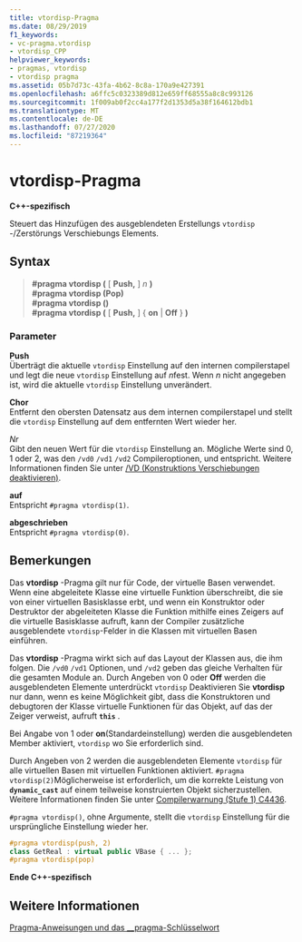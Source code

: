 ```yaml
---
title: vtordisp-Pragma
ms.date: 08/29/2019
f1_keywords:
- vc-pragma.vtordisp
- vtordisp_CPP
helpviewer_keywords:
- pragmas, vtordisp
- vtordisp pragma
ms.assetid: 05b7d73c-43fa-4b62-8c8a-170a9e427391
ms.openlocfilehash: a6ffc5c0323389d812e659ff68555a8c8c993126
ms.sourcegitcommit: 1f009ab0f2cc4a177f2d1353d5a38f164612bdb1
ms.translationtype: MT
ms.contentlocale: de-DE
ms.lasthandoff: 07/27/2020
ms.locfileid: "87219364"
---
```

# <a name="vtordisp-pragma"></a>vtordisp-Pragma

**C++-spezifisch**

Steuert das Hinzufügen des ausgeblendeten Erstellungs `vtordisp` -/Zerstörungs Verschiebungs Elements.

## <a name="syntax"></a>Syntax

> **#pragma vtordisp (** [ **Push,** ] *n* **)**\
> **#pragma vtordisp (Pop)**\
> **#pragma vtordisp ()**\
> **#pragma vtordisp (** [ **Push,** ] { **on**  |  **Off** } **)**

### <a name="parameters"></a>Parameter

**Push**\
Überträgt die aktuelle `vtordisp` Einstellung auf den internen compilerstapel und legt die neue `vtordisp` Einstellung auf *n*fest.  Wenn *n* nicht angegeben ist, wird die aktuelle `vtordisp` Einstellung unverändert.

**Chor**\
Entfernt den obersten Datensatz aus dem internen compilerstapel und stellt die `vtordisp` Einstellung auf dem entfernten Wert wieder her.

*Nr*\
Gibt den neuen Wert für die `vtordisp` Einstellung an. Mögliche Werte sind 0, 1 oder 2, was den `/vd0` `/vd1` `/vd2` Compileroptionen, und entspricht. Weitere Informationen finden Sie unter [/VD (Konstruktions Verschiebungen deaktivieren)](../build/reference/vd-disable-construction-displacements.md).

**auf**\
Entspricht `#pragma vtordisp(1)`.

**abgeschrieben**\
Entspricht `#pragma vtordisp(0)`.

## <a name="remarks"></a>Bemerkungen

Das **vtordisp** -Pragma gilt nur für Code, der virtuelle Basen verwendet. Wenn eine abgeleitete Klasse eine virtuelle Funktion überschreibt, die sie von einer virtuellen Basisklasse erbt, und wenn ein Konstruktor oder Destruktor der abgeleiteten Klasse die Funktion mithilfe eines Zeigers auf die virtuelle Basisklasse aufruft, kann der Compiler zusätzliche ausgeblendete `vtordisp`-Felder in die Klassen mit virtuellen Basen einführen.

Das **vtordisp** -Pragma wirkt sich auf das Layout der Klassen aus, die ihm folgen. Die `/vd0` `/vd1` Optionen, und `/vd2` geben das gleiche Verhalten für die gesamten Module an. Durch Angeben von 0 oder **Off** werden die ausgeblendeten Elemente unterdrückt `vtordisp` Deaktivieren Sie **vtordisp** nur dann, wenn es keine Möglichkeit gibt, dass die Konstruktoren und debugtoren der Klasse virtuelle Funktionen für das Objekt, auf das der Zeiger verweist, aufruft **`this`** .

Bei Angabe von 1 oder **on**(Standardeinstellung) werden die ausgeblendeten Member aktiviert, `vtordisp` wo Sie erforderlich sind.

Durch Angeben von 2 werden die ausgeblendeten Elemente `vtordisp` für alle virtuellen Basen mit virtuellen Funktionen aktiviert.  `#pragma vtordisp(2)`Möglicherweise ist erforderlich, um die korrekte Leistung von **`dynamic_cast`** auf einem teilweise konstruierten Objekt sicherzustellen. Weitere Informationen finden Sie unter [Compilerwarnung (Stufe 1) C4436](../error-messages/compiler-warnings/compiler-warning-level-1-c4436.md).

`#pragma vtordisp()`, ohne Argumente, stellt die `vtordisp` Einstellung für die ursprüngliche Einstellung wieder her.

```cpp
#pragma vtordisp(push, 2)
class GetReal : virtual public VBase { ... };
#pragma vtordisp(pop)
```

**Ende C++-spezifisch**

## <a name="see-also"></a>Weitere Informationen

[Pragma-Anweisungen und das __pragma-Schlüsselwort](../preprocessor/pragma-directives-and-the-pragma-keyword.md)
